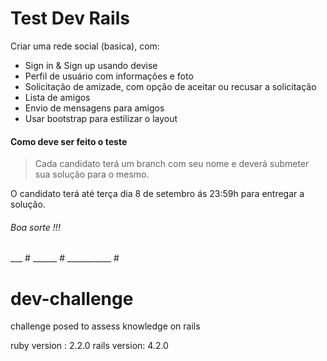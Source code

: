 
# Test Dev Rails

Criar uma rede social (basica), com:

  - Sign in & Sign up usando devise
  - Perfil de usuário com informações e foto
  - Solicitação de amizade, com opção de aceitar ou recusar a solicitação
  - Lista de amigos 
  - Envio de mensagens para amigos
  - Usar bootstrap para estilizar o layout

#### Como deve ser feito o teste

> Cada candidato terá um branch com seu nome e deverá submeter
> sua solução para o mesmo.


O candidato terá até terça dia 8 de setembro ás 23:59h para entregar a solução.


###### Boa sorte !!!

___ #   ______   #  ___________ #

# dev-challenge
challenge posed to assess knowledge on rails


ruby version : 2.2.0
rails version: 4.2.0

